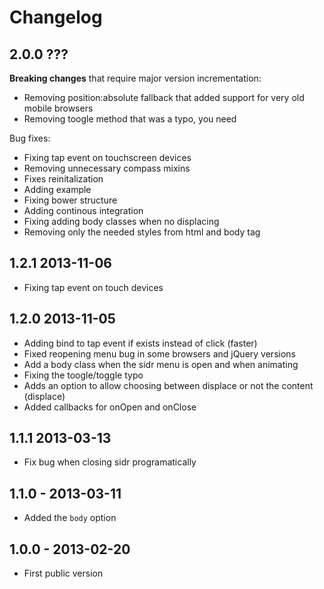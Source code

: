 # Changelog

## 2.0.0 ???

**Breaking changes** that require major version incrementation:

- Removing position:absolute fallback that added support for very old mobile browsers
- Removing toogle method that was a typo, you need

Bug fixes:

- Fixing tap event on touchscreen devices
- Removing unnecessary compass mixins
- Fixes reinitalization
- Adding example
- Fixing bower structure
- Adding continous integration
- Fixing adding body classes when no displacing
- Removing only the needed styles from html and body tag

## 1.2.1 2013-11-06

- Fixing tap event on touch devices

## 1.2.0 2013-11-05

- Adding bind to tap event if exists instead of click    (faster)
- Fixed reopening menu bug in some browsers and jQuery versions
- Add a body class when the sidr menu is open and when animating
- Fixing the toogle/toggle typo
- Adds an option to allow choosing between displace or not the content (displace)
- Added callbacks for onOpen and onClose

## 1.1.1 2013-03-13

- Fix bug when closing sidr programatically

## 1.1.0 - 2013-03-11

- Added the `body` option

## 1.0.0 - 2013-02-20

- First public version
